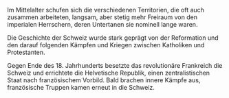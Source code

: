 Im Mittelalter schufen sich die verschiedenen Territorien, die oft auch zusammen arbeiteten, langsam, aber stetig mehr Freiraum von den imperialen Herrschern, deren Untertanen sie nominell lange waren.

Die Geschichte der Schweiz wurde stark geprägt von der Reformation und den darauf folgenden Kämpfen und Kriegen zwischen Katholiken und Protestanten.

Gegen Ende des 18. Jahrhunderts besetzte das revolutionäre Frankreich die Schweiz und errichtete die Helvetische Republik, einen zentralistischen Staat nach französischem Vorbild. Bald brachen innere Kämpfe aus, französische Truppen kamen erneut in die Schweiz.

